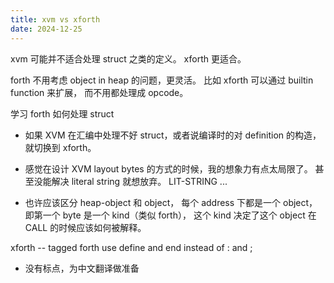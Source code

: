 ```yaml
---
title: xvm vs xforth
date: 2024-12-25
---
```


xvm 可能并不适合处理 struct 之类的定义。
xforth 更适合。

forth 不用考虑 object in heap 的问题，更灵活。
比如 xforth 可以通过 builtin function 来扩展，
而不用都处理成 opcode。

学习 forth 如何处理 struct

- 如果 XVM 在汇编中处理不好 struct，或者说编译时的对 definition 的构造，
  就切换到 xforth。

- 感觉在设计 XVM layout bytes 的方式的时候，我的想象力有点太局限了。
  甚至没能解决 literal string 就想放弃。
  LIT-STRING <kind> <length> <byte> ...

- 也许应该区分 heap-object 和 object，
  每个 address 下都是一个 object，即第一个 byte 是一个 kind（类似 forth），
  这个 kind 决定了这个 object 在 CALL 的时候应该如何被解释。

xforth -- tagged forth use define and end instead of : and ;

- 没有标点，为中文翻译做准备
